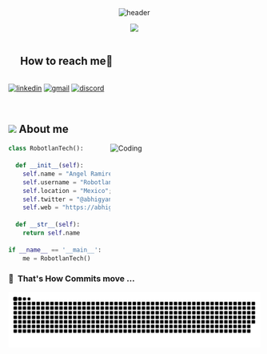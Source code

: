 <!-- HEADER -->
<div align="center" width="100">
  <img src="https://capsule-render.vercel.app/api?color=0:1408d0,50:0860d0,100:08c4d0&height=250&section=header&text=Angel%20Ramirez&fontSize=30&type=waving&fontColor=fefefe&&animation=fadeIn"
  alt="header"/>
</div>

<!-- Muestra "Hola soy Angel..."
<h1 align="center">I'm <a href="https://github.com/Aryagm">Angel Ramirez<a><img src="https://github.com/Kathryn-Jie/Kathryn-Jie/blob/main/wave.gif" width="60px"/></h1>
-->

<p align="center">
  <a href="https://github.com/DenverCoder1/readme-typing-svg"><img src="https://readme-typing-svg.herokuapp.com?font=Time+New+Roman&color=%23C8BE25&size=25&center=true&vCenter=true&width=600&height=100&lines=Robotics+and+digital+systems+engineer;Competitive+Programmer;Active+learner;Always+learning+new+things"></a>
</p>

<div id="user-content-toc">
    <ul align="left">
      <summary><h2 style="display: inline-block">How to reach me🤝</h2></summary>
    </ul>
  <!--icons and links-->
  <p align="left">
  <a href="https://www.linkedin.com/in/mohamed-magdi-4b209b218/" target="blank"><img align="center" src="https://user-images.githubusercontent.com/88904952/234979284-68c11d7f-1acc-4f0c-ac78-044e1037d7b0.png" alt="linkedin" height="50" width="50" /></a>
  <a href="mohamed.m.alsehli@gmail.com" target="blank"><img align="center" src="https://github.com/Mo-Alsehli/Mo-Alsehli/assets/98949843/6d935082-a6bb-4f5d-be13-87b821d8421c" alt="gmail" height="50" width="50"  /></a>
  <a href="discordapp.com/users/muhammed_mgdi" target="blank"><img align="center" src="https://user-images.githubusercontent.com/88904952/234982627-019fd336-6248-453c-9b05-97c13fd1d207.png" alt="discord" height="50" width="50" /></a>
  </p>


<br>
<!--
<p align="center"> 
	<img src="https://komarev.com/ghpvc/?username=RobotlanTech&label=Profile%20views&color=0047AB&style=plastic?" alt="RobotlanTech" height=25px, width=160px/> 
</p>
-->
	
## <picture><img src = "https://github.com/7oSkaaa/7oSkaaa/blob/main/Images/about_me.gif?raw=true" width = 50px></picture> About me

<img align="right" alt="Coding" width="300" src="https://i.pinimg.com/originals/81/17/8b/81178b47a8598f0c81c4799f2cdd4057.gif">

```python
class RobotlanTech():
    
  def __init__(self):
    self.name = "Angel Ramirez";
    self.username = "RobotlanTech";
    self.location = "Mexico";
    self.twitter = "@abhigyantrips";
    self.web = "https://abhigyantrips.dev";
  
  def __str__(self):
    return self.name

if __name__ == '__main__':
    me = RobotlanTech()
```


### 🐍 &nbsp;That's How Commits move ...

<div align="center">
  <a href="https://github.com/RobotlanTech/">
  <img src="https://github.com/1999AZZAR/1999AZZAR/blob/readme/resources/img/grid-snake.svg"
       alt="snake" /></a>
</div>
